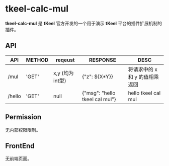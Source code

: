 # tkeel-calc-mul
**tkeel-calc-mul** 是 **tKeel** 官方开发的一个用于演示 **tKeel** 平台的插件扩展机制的插件。

## API

| API    | METHOD | reqeust          | RESPONSE                       | DESC                           |
| ------ | ------ | ---------------- | ------------------------------ | ------------------------------ |
| /mul   | 'GET'  | x,y  (均为int型) | {"z": ${X*Y}}                  | 将请求中的 x 和 y 的值相乘返回 |
| /hello | 'GET'  | null             | {"msg": "hello tkeel cal mul"} | hello tkeel cal mul            |

## Permission
无内部权限限制。

## FrontEnd
无前端页面。